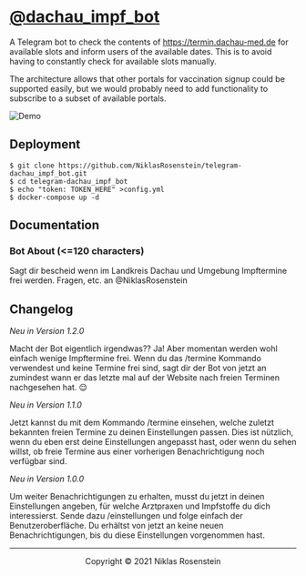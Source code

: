 # [@dachau_impf_bot](https://t.me/dachau_impf_bot)

A Telegram bot to check the contents of https://termin.dachau-med.de for available slots and inform
users of the available dates. This is to avoid having to constantly check for available slots
manually.

The architecture allows that other portals for vaccination signup could be supported easily, but we
would probably need to add functionality to subscribe to a subset of available portals.

![Demo](.img/demo.png)

## Deployment

```
$ git clone https://github.com/NiklasRosenstein/telegram-dachau_impf_bot.git
$ cd telegram-dachau_impf_bot
$ echo "token: TOKEN_HERE" >config.yml
$ docker-compose up -d
```

## Documentation

### Bot About (<=120 characters)

Sagt dir bescheid wenn im Landkreis Dachau und Umgebung Impftermine frei werden. Fragen, etc. an @NiklasRosenstein

## Changelog

*Neu in Version 1.2.0*

Macht der Bot eigentlich irgendwas?? Ja! Aber momentan werden wohl einfach
wenige Impftermine frei. Wenn du das /termine Kommando verwendest und keine
Termine frei sind, sagt dir der Bot von jetzt an zumindest wann er das letzte
mal auf der Website nach freien Terminen nachgesehen hat. 😌

*Neu in Version 1.1.0*

Jetzt kannst du mit dem Kommando /termine einsehen, welche zuletzt bekannten
freien Termine zu deinen Einstellungen passen. Dies ist nützlich, wenn du
eben erst deine Einstellungen angepasst hast, oder wenn du sehen willst, ob
freie Termine aus einer vorherigen Benachrichtigung noch verfügbar sind.

*Neu in Version 1.0.0*

Um weiter Benachrichtigungen zu erhalten, musst du jetzt in deinen Einstellungen angeben, für
welche Arztpraxen und Impfstoffe du dich interessierst. Sende dazu /einstellungen und folge einfach
der Benutzeroberfläche. Du erhältst von jetzt an keine neuen Benachrichtigungen, bis du diese
Einstellungen vorgenommen hast.

---

<p align="center">Copyright &copy; 2021 Niklas Rosenstein</p>
